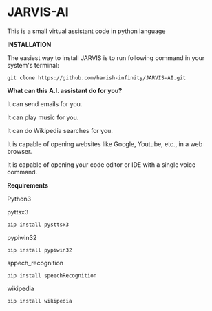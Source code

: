 # JARVIS-AI
This is a small virtual assistant code in python language

**INSTALLATION** 

The easiest way to install JARVIS is to run following command in your system's terminal:
```
git clone https://github.com/harish-infinity/JARVIS-AI.git
```

**What can this A.I. assistant do for you?**


It can send emails for you.

It can play music for you.

It can do Wikipedia searches for you.

It is capable of opening websites like Google, Youtube, etc., in a web browser.

It is capable of opening your code editor or IDE with a single voice command.

**Requirements**

Python3

pyttsx3
```
pip install pysttsx3
```

pypiwin32
```
pip install pypiwin32
```


sppech_recognition
```
pip install speechRecognition
```

wikipedia
```
pip install wikipedia
```

